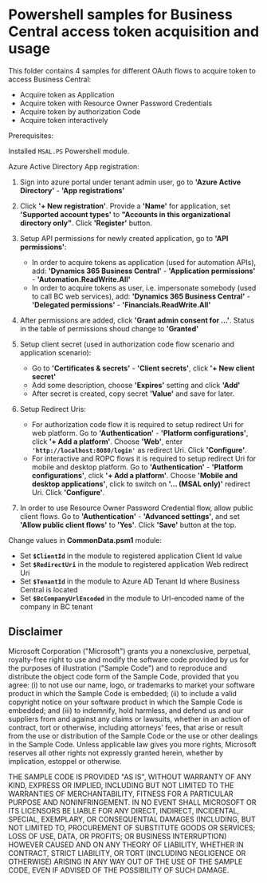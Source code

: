 # Powershell samples for Business Central access token acquisition and usage

This folder contains 4 samples for different OAuth flows to acquire token to access Business Central:

* Acquire token as Application
* Acquire token with Resource Owner Password Credentials
* Acquire token by authorization Code
* Acquire token interactively

Prerequisites:

Installed `MSAL.PS` Powershell module.

Azure Active Directory App registration:

1. Sign into azure portal under tenant admin user, go to **'Azure Active Directory'** - **'App registrations'**

2. Click **'+ New registration'**. Provide a **'Name'** for application, set **'Supported account types'** to **"Accounts in this organizational directory only"**. Click **'Register'** button.

3. Setup API permissions for newly created application, go to **'API permissions'**:
    * In order to acquire tokens as application (used for automation APIs), add: **'Dynamics 365 Business Central'** - **'Application permissions'** - **'Automation.ReadWrite.All'**
    * In order to acquire tokens as user, i.e. impersonate somebody (used to call BC web services), add: **'Dynamics 365 Business Central'** - **'Delegated permissions'** - **'Financials.ReadWrite.All'**

4. After permissions are added, click **'Grant admin consent for ...'**. Status in the table of permissions shoud change to **'Granted'**

5. Setup client secret (used in authorization code flow scenario and application scenario):
    * Go to **'Certificates & secrets'** - **'Client secrets'**, click **'+ New client secret'**
    * Add some description, choose **'Expires'** setting and click **'Add'**
    * After secret is created, copy secret **'Value'** and save for later.

6. Setup Redirect Uris:
    * For authorization code flow it is required to setup redirect Uri for web platform. Go to **'Authentication'** - **'Platform configurations'**, click **'+ Add a platform'**. Choose **'Web'**, enter **`'http://localhost:8080/login'`** as redirect Uri. Click **'Configure'**.
    * For interactive and ROPC flows it is required to setup redirect Uri for mobile and desktop platform. Go to **'Authentication'** - **'Platform configurations'**, click **'+ Add a platform'**. Choose **'Mobile and desktop applications'**, click to switch on **'... (MSAL only)'** redirect Uri. Click **'Configure'**.

7. In order to use Resource Owner Password Credential flow, allow public client flows. Go to **'Authentication'** - **'Advanced settings'**, and set **'Allow public client flows'** to **'Yes'**. Click **'Save'** button at the top.

Change values in **CommonData.psm1** module:

  * Set **`$ClientId`** in the module to registered application Client Id value 
  * Set **`$RedirectUri`** in the module to registered application Web redirect Uri
  * Set **`$TenantId`** in the module to Azure AD Tenant Id where Business Central is located
  * Set **`$BcCompanyUrlEncoded`** in the module to Url-encoded name of the company in BC tenant

## Disclaimer

Microsoft Corporation ("Microsoft") grants you a nonexclusive, perpetual, royalty-free right to use and modify the software code provided by us for the purposes of illustration ("Sample Code") and to reproduce and distribute the object code form of the Sample Code, provided that you agree: (i) to not use our name, logo, or trademarks to market your software product in which the Sample Code is embedded; (ii) to include a valid copyright notice on your software product in which the Sample Code is embedded; and (iii) to indemnify, hold harmless, and defend us and our suppliers from and against any claims or lawsuits, whether in an action of contract, tort or otherwise, including attorneys' fees, that arise or result from the use or distribution of the Sample Code or the use or other dealings in the Sample Code. Unless applicable law gives you more rights, Microsoft reserves all other rights not expressly granted herein, whether by implication, estoppel or otherwise.

THE SAMPLE CODE IS PROVIDED "AS IS", WITHOUT WARRANTY OF ANY KIND, EXPRESS OR IMPLIED, INCLUDING BUT NOT LIMITED TO THE WARRANTIES OF MERCHANTABILITY, FITNESS FOR A PARTICULAR PURPOSE AND NONINFRINGEMENT. IN NO EVENT SHALL MICROSOFT OR ITS LICENSORS BE LIABLE FOR ANY DIRECT, INDIRECT, INCIDENTAL, SPECIAL, EXEMPLARY, OR CONSEQUENTIAL DAMAGES (INCLUDING, BUT NOT LIMITED TO, PROCUREMENT OF SUBSTITUTE GOODS OR SERVICES; LOSS OF USE, DATA, OR PROFITS; OR BUSINESS INTERRUPTION) HOWEVER CAUSED AND ON ANY THEORY OF LIABILITY, WHETHER IN CONTRACT, STRICT LIABILITY, OR TORT (INCLUDING NEGLIGENCE OR OTHERWISE) ARISING IN ANY WAY OUT OF THE USE OF THE SAMPLE CODE, EVEN IF ADVISED OF THE POSSIBILITY OF SUCH DAMAGE.